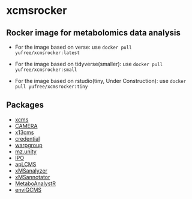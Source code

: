 # xcmsrocker

## Rocker image for metabolomics data analysis

- For the image based on verse: use `docker pull yufree/xcmsrocker:latest`

- For the image based on tidyverse(smaller): use `docker pull yufree/xcmsrocker:small`

- For the image based on rstudio(tiny, Under Construction): use `docker pull yufree/xcmsrocker:tiny`

## Packages

- [xcms](https://bioconductor.org/packages/release/bioc/html/xcms.html)
- [CAMERA](https://bioconductor.org/packages/release/bioc/html/CAMERA.html)
- [x13cms](http://pubs.acs.org/doi/10.1021/ac403384n)
- [credential](http://pubs.acs.org/doi/abs/10.1021/ac503092d)
- [warpgroup](https://academic.oup.com/bioinformatics/article-lookup/doi/10.1093/bioinformatics/btv564)
- [mz.unity](http://pubs.acs.org/doi/abs/10.1021/acs.analchem.6b01702)
- [IPO](https://bioconductor.org/packages/release/bioc/html/IPO.html)
- [apLCMS](https://sourceforge.net/projects/aplcms/)
- [xMSanalyzer](https://bmcbioinformatics.biomedcentral.com/articles/10.1186/1471-2105-14-15)
- [xMSannotator](http://pubs.acs.org/doi/abs/10.1021/acs.analchem.6b01214)
- [MetaboAnalystR](https://github.com/xia-lab/MetaboAnalystR)
- [enviGCMS](https://cran.r-project.org/web/packages/enviGCMS/index.html)
